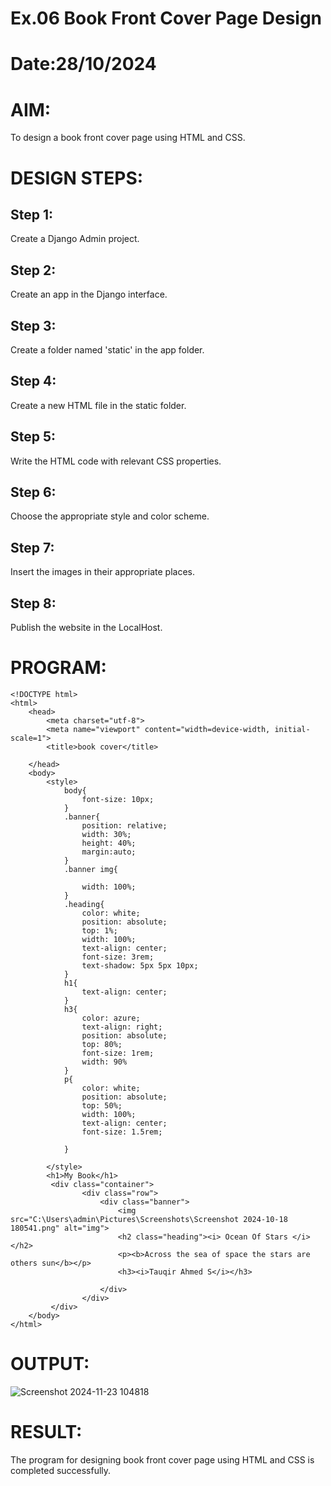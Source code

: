 # Ex.06 Book Front Cover Page Design
# Date:28/10/2024
# AIM:
To design a book front cover page using HTML and CSS.

# DESIGN STEPS:
## Step 1:
Create a Django Admin project.

## Step 2:
Create an app in the Django interface.

## Step 3:
Create a folder named 'static' in the app folder.

## Step 4:
Create a new HTML file in the static folder.

## Step 5:
Write the HTML code with relevant CSS properties.

## Step 6:
Choose the appropriate style and color scheme.

## Step 7:
Insert the images in their appropriate places.

## Step 8:
Publish the website in the LocalHost.

# PROGRAM:
~~~
<!DOCTYPE html>
<html>
    <head>
        <meta charset="utf-8">
        <meta name="viewport" content="width=device-width, initial-scale=1">
        <title>book cover</title>
        
    </head>
    <body>
        <style>
            body{
                font-size: 10px;
            }
            .banner{
                position: relative;
                width: 30%;
                height: 40%;
                margin:auto;
            }
            .banner img{
                
                width: 100%;
            }
            .heading{
                color: white;
                position: absolute;
                top: 1%;
                width: 100%;
                text-align: center;
                font-size: 3rem;
                text-shadow: 5px 5px 10px;
            }
            h1{
                text-align: center;
            }
            h3{
                color: azure;
                text-align: right;
                position: absolute;
                top: 80%;
                font-size: 1rem;
                width: 90%
            }
            p{
                color: white;
                position: absolute;
                top: 50%;
                width: 100%;
                text-align: center;
                font-size: 1.5rem;

            }
           
        </style>
        <h1>My Book</h1>
         <div class="container">
                <div class="row">
                    <div class="banner">
                        <img src="C:\Users\admin\Pictures\Screenshots\Screenshot 2024-10-18 180541.png" alt="img">
                        <h2 class="heading"><i> Ocean Of Stars </i></h2>
                        <p><b>Across the sea of space the stars are others sun</b></p>
                        <h3><i>Tauqir Ahmed S</i></h3>
                        
                    </div>
                </div>
         </div>
    </body>
</html>
~~~

# OUTPUT:
![Screenshot 2024-11-23 104818](https://github.com/user-attachments/assets/027b7be8-86b4-41dc-99d3-932eb4e1fbc9)



# RESULT:
The program for designing book front cover page using HTML and CSS is completed successfully.
